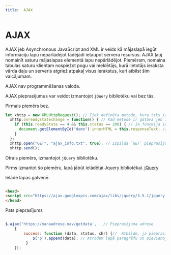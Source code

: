 ```yaml
---
title:  AJAX
---
```


# AJAX 

AJAX jeb Asynchronous JavaScript and XML ir veids kā mājaslapā iegūt informāciju lapu nepārlādējot tādējādi ietaupot servera resursus. AJAX ļauj nomainīt saturu mājaslapas elementā lapu nepārlādējot. Piemēram, nomaina tabulas saturu klientam nospiežot pogu vai meklētājs, kurā lietotājs ieraksta vārda daļu un serveris atgriež atpakaļ visus ierakstus, kuri atbilst šim vaicājumam.


AJAX nav programmēšanas valoda.



AJAX pieprasījumus var veidot izmantojot `jQuery` bibliotēku vai bez tās.

Pirmais piemērs bez.

~~~js
let xhttp = new XMLHttpRequest(); // Tiek definēta metode, kura tiks izmantota
  xhttp.onreadystatechange = function() { // Kad metode ir gatava jeb ielādēta tiek izpildīda funkcija
    if (this.readyState == 4 && this.status == 200) { // Ja funckija ir veiksmīga un statusa kods ir 200, kas nozīme OK
      document.getElementById("demo").innerHTML = this.responseText; // Dokumenta elementā `demo` tiek ielādeta atbilde no faila 
    }
  };
  xhttp.open("GET", "ajax_info.txt", true); // Izpilda `GET` pieprasījumu uz failu ajax_info.txt
  xhttp.send();
~~~

Otrais piemērs, izmantojot `jQuery` bibliotēku.


Pirms izmantot šo piemēru, lapā jābūt ielādētai Jquery bibliotēkai. [jQuery](https://jquery.com/)



Ielāde lapas galvenē.
~~~html

<head>
<script src="https://ajax.googleapis.com/ajax/libs/jquery/3.5.1/jquery.min.js"></script>
</head>
~~~

Pats pieprasījums

~~~js

$.ajax('https://manaadrese.nav/getdata',   // Pieprasījuma adrese
    {
        success: function (data, status, xhr) {//  Atbilde, ja pieprasījums ir veiksmīgs
            $('p').append(data); // Atrodam lapā paragrāfu un pievienojam iegūtos datus
         }
    });

~~~